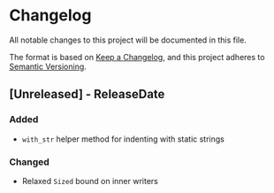 # Changelog
All notable changes to this project will be documented in this file.

The format is based on [Keep a Changelog](https://keepachangelog.com/en/1.0.0/),
and this project adheres to [Semantic Versioning](https://semver.org/spec/v2.0.0.html).

<!-- next-header -->

## [Unreleased] - ReleaseDate
### Added
- `with_str` helper method for indenting with static strings
### Changed
- Relaxed `Sized` bound on inner writers


<!-- next-url -->
[0.3.1]: https://github.com/yaahc/indenter/releases/tag/v0.3.1
